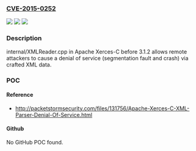 ### [CVE-2015-0252](https://cve.mitre.org/cgi-bin/cvename.cgi?name=CVE-2015-0252)
![](https://img.shields.io/static/v1?label=Product&message=n%2Fa&color=blue)
![](https://img.shields.io/static/v1?label=Version&message=n%2Fa&color=blue)
![](https://img.shields.io/static/v1?label=Vulnerability&message=n%2Fa&color=brighgreen)

### Description

internal/XMLReader.cpp in Apache Xerces-C before 3.1.2 allows remote attackers to cause a denial of service (segmentation fault and crash) via crafted XML data.

### POC

#### Reference
- http://packetstormsecurity.com/files/131756/Apache-Xerces-C-XML-Parser-Denial-Of-Service.html

#### Github
No GitHub POC found.

